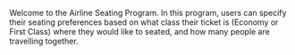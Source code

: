 Welcome to the Airline Seating Program. In this program, users can specify their seating preferences based on what class their ticket is (Economy or First Class) where they would like to seated, and how many people are travelling together. 
